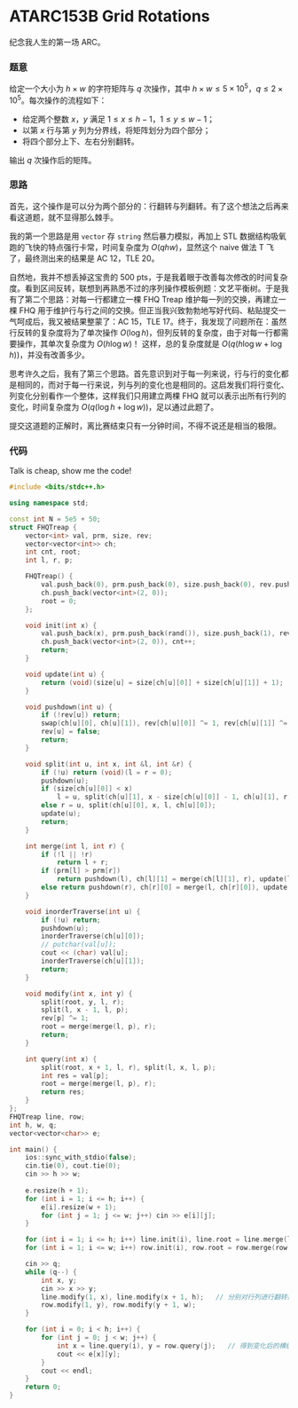 # ATARC153B Grid Rotations

纪念我人生的第一场 ARC。

### 题意

给定一个大小为 $h \times w$ 的字符矩阵与 $q$ 次操作，其中 $h \times w \le 5 \times 10 ^ 5$，$q \le 2 \times 10 ^ 5$。每次操作的流程如下：

* 给定两个整数 $x$，$y$ 满足 $1 \le x \le h - 1$，$1 \le y \le w - 1$；
*  以第 $x$ 行与第 $y$ 列为分界线，将矩阵划分为四个部分；
*  将四个部分上下、左右分别翻转。

输出 $q$ 次操作后的矩阵。

### 思路

首先，这个操作是可以分为两个部分的：行翻转与列翻转。有了这个想法之后再来看这道题，就不显得那么棘手。

我的第一个思路是用 ``vector`` 存 ``string`` 然后暴力模拟，再加上 STL 数据结构吸氧跑的飞快的特点强行卡常，时间复杂度为 $O(qhw)$，显然这个 naive 做法 T 飞了，最终测出来的结果是 AC 12，TLE 20。

自然地，我并不想丢掉这宝贵的 500 pts，于是我着眼于改善每次修改的时间复杂度。看到区间反转，联想到再熟悉不过的序列操作模板例题：文艺平衡树。于是我有了第二个思路：对每一行都建立一棵 FHQ Treap 维护每一列的交换，再建立一棵 FHQ 用于维护行与行之间的交换。但正当我兴致勃勃地写好代码、粘贴提交一气呵成后，我又被结果整蒙了：AC 15，TLE 17。终于，我发现了问题所在：虽然行反转的复杂度将为了单次操作 $O(\log h)$，但列反转的复杂度，由于对每一行都需要操作，其单次复杂度为 $O(h \log w)$！
这样，总的复杂度就是 $O(q(h\log w + \log h))$，并没有改善多少。

思考许久之后，我有了第三个思路。首先意识到对于每一列来说，行与行的变化都是相同的，而对于每一行来说，列与列的变化也是相同的。这启发我们将行变化、列变化分别看作一个整体，这样我们只用建立两棵 FHQ 就可以表示出所有行列的变化，时间复杂度为 $O(q(\log h + \log w))$，足以通过此题了。

提交这道题的正解时，离比赛结束只有一分钟时间，不得不说还是相当的极限。

### 代码

Talk is cheap, show me the code!

```cpp
#include <bits/stdc++.h>

using namespace std;

const int N = 5e5 + 50;
struct FHQTreap {
	vector<int> val, prm, size, rev;
	vector<vector<int>> ch;
 	int cnt, root;
	int l, r, p;

	FHQTreap() { 
		val.push_back(0), prm.push_back(0), size.push_back(0), rev.push_back(false);
		ch.push_back(vector<int>(2, 0));
		root = 0; 
	};

	void init(int x) {
		val.push_back(x), prm.push_back(rand()), size.push_back(1), rev.push_back(0);
		ch.push_back(vector<int>(2, 0)), cnt++;
		return;
	}

	void update(int u) {
		return (void)(size[u] = size[ch[u][0]] + size[ch[u][1]] + 1);
	}

	void pushdown(int u) {
		if (!rev[u]) return;
		swap(ch[u][0], ch[u][1]), rev[ch[u][0]] ^= 1, rev[ch[u][1]] ^= 1;
		rev[u] = false;
		return;
	}

	void split(int u, int x, int &l, int &r) {
		if (!u) return (void)(l = r = 0);
		pushdown(u);
		if (size[ch[u][0]] < x) 
			l = u, split(ch[u][1], x - size[ch[u][0]] - 1, ch[u][1], r);
		else r = u, split(ch[u][0], x, l, ch[u][0]);
		update(u);
		return;
	}

	int merge(int l, int r) {
		if (!l || !r) 
			return l + r;
		if (prm[l] > prm[r]) 
			return pushdown(l), ch[l][1] = merge(ch[l][1], r), update(l), l;
		else return pushdown(r), ch[r][0] = merge(l, ch[r][0]), update(r), r;
	}

	void inorderTraverse(int u) {
		if (!u) return;
		pushdown(u);
		inorderTraverse(ch[u][0]); 
		// putchar(val[u]); 
		cout << (char) val[u];
		inorderTraverse(ch[u][1]);
		return;
	}

	void modify(int x, int y) {
		split(root, y, l, r);
		split(l, x - 1, l, p);
		rev[p] ^= 1;
		root = merge(merge(l, p), r);
		return;
	}

	int query(int x) {
		split(root, x + 1, l, r), split(l, x, l, p);
		int res = val[p];
		root = merge(merge(l, p), r);
		return res;
	}
};
FHQTreap line, row;
int h, w, q;
vector<vector<char>> e;

int main() {
	ios::sync_with_stdio(false);
	cin.tie(0), cout.tie(0);
	cin >> h >> w;
	
	e.resize(h + 1);
	for (int i = 1; i <= h; i++) {
		e[i].resize(w + 1);
		for (int j = 1; j <= w; j++) cin >> e[i][j];
	}

	for (int i = 1; i <= h; i++) line.init(i), line.root = line.merge(line.root, line.cnt);
	for (int i = 1; i <= w; i++) row.init(i), row.root = row.merge(row.root, row.cnt);

	cin >> q;
	while (q--) {
		int x, y;
		cin >> x >> y;
		line.modify(1, x), line.modify(x + 1, h);   // 分别对行列进行翻转操作
		row.modify(1, y), row.modify(y + 1, w);
	}

	for (int i = 0; i < h; i++) { 
		for (int j = 0; j < w; j++) {
			int x = line.query(i), y = row.query(j);   // 得到变化后的横纵坐标
			cout << e[x][y];
		}
		cout << endl;
	}
	return 0;
}
```